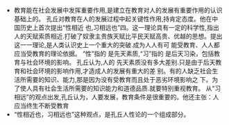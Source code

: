 - 教育能在社会发展中发挥重要作用,是建立在教育对人的发展有重要作用的认识基础上的。
  孔丘对教育在人的发展过程中起关键性作用,持肯定态度。他在中国历史上首次提出“性相近
  也,习相远也”四。这一理论具有一定的科学性,指出人的天赋索质相近.打破了奴隶主贵族天赋比平民天赋高贵、优越的思想。提出这一一理论,是人类认识史上一个重大的突破.成为人人有可
  能受教育、人人都应当受教育的理论依据。
  “性”指的 是先天素质,“习”指的 是后天习染，包括教育与社会环境的影响。 孔丘认为,人的
  先天素质没有多大差别.只是由于后天教育和社会环境的影响作用,才造成人的发展有重大的差
  别。有的人缺乏社会生活所需要的知识、能力,那是因为没有受教育而且处于恶劣环境影响之
  下。为了使人具有社会生活所需要的知识能力和道德品质.就要特别重视教育。
  从“习相远”的观点出发,孔丘认为，人要发展，教育条件是很重要的。他还主张：人应当终生不断受教育
- “性相近也，习相远也”这种观点，是孔丘人性论的一个组成部分。